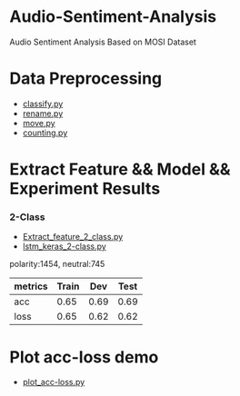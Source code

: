 # Audio-Sentiment-Analysis
Audio Sentiment Analysis Based on MOSI Dataset

# Data Preprocessing
 - [classify.py](https://github.com/ASA-MOSI/Audio-Sentiment-Analysis/blob/master/classify.py)
 - [rename.py](https://github.com/ASA-MOSI/Audio-Sentiment-Analysis/blob/master/rename.py)
 - [move.py](https://github.com/ASA-MOSI/Audio-Sentiment-Analysis/blob/master/move.py)
 - [counting.py](https://github.com/ASA-MOSI/Audio-Sentiment-Analysis/blob/master/counting.py)
 
 # Extract Feature && Model && Experiment Results
 ### 2-Class
 - [Extract_feature_2_class.py](https://github.com/ASA-MOSI/Audio-Sentiment-Analysis/blob/master/Extract_feature_2_class.py)
 - [lstm_keras_2-class.py](https://github.com/ASA-MOSI/Audio-Sentiment-Analysis/blob/master/lstm_keras_2-class.py)
 
polarity:1454, neutral:745
 
metrics| Train | Dev | Test | 
  --- |--- | --- | --- | 
 acc | 0.65 | 0.69 | 0.69 |
 loss | 0.65 | 0.62 | 0.62 |
 

# Plot acc-loss demo
  - [plot_acc-loss.py](https://github.com/ASA-MOSI/Audio-Sentiment-Analysis/blob/master/plot_acc-loss.py)
 
